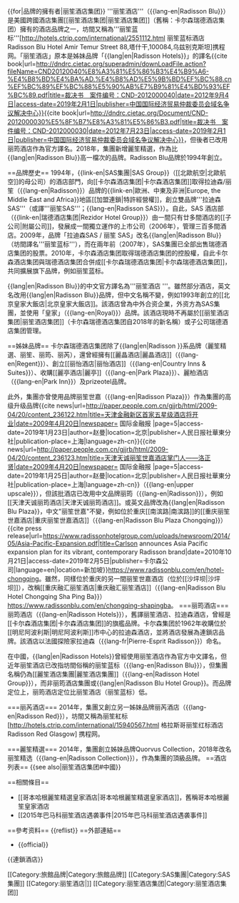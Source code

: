 {{for|品牌的擁有者|丽笙酒店集团}}
'''丽笙酒店'''（{{lang-en|Radisson Blu}}）是美國跨國酒店集團[[丽笙酒店集团|丽笙酒店集团]]（舊稱：卡尔森瑞德酒店集团）擁有的酒店品牌之一，坊間又稱為'''丽笙蓝标'''<ref>[http://hotels.ctrip.com/international/2551112.html 丽笙蓝标酒店 Radisson Blu Hotel Amir Temur Street 88,塔什干,100084,乌兹别克斯坦]携程网</ref>。「丽笙酒店」原本是姊妹品牌「{{lang|en|Radisson Hotels}}」的譯名<ref>{{cite book|url=http://dndrc.cietac.org/superadmin/downLoadFile.action?fileName=CND20120040%E8%A3%81%E5%86%B3%E4%B9%A6-%E4%B8%BD%E4%BA%AD.%E4%B8%AD%E5%9B%BD%EF%BC%88.cn%EF%BC%89%EF%BC%88%E5%90%AB%E7%B9%81%E4%BD%93%EF%BC%89.pdf|title=裁决书　案件编号：CND-2012000040|date=2012年9月4日|access-date=2019年2月1日|publisher=中国国际经济贸易仲裁委员会域名争议解决中心}}</ref><ref>{{cite book|url=http://dndrc.cietac.org/Document/CND-2012000030%E5%8F%B7%E8%A3%81%E5%86%B3.pdf|title=裁决书　案件编号：CND-2012000030|date=2012年7月23日|access-date=2019年2月1日|publisher=中国国际经济贸易仲裁委员会域名争议解决中心}}</ref>，但後者已改用丽筠酒店作為官方譯名。2018年，集團新增麗笙精選，作為比{{lang|en|Radisson  Blu}}高一檔次的品牌。Radisson  Blu品牌於1994年創立。

==品牌歷史==
1994年，{{link-en|SAS集團|SAS Group}}（[[北歐航空|北歐航空]]的母公司）的酒店部門，向[[卡尔森酒店集团|卡尔森酒店集团]]取得拉迪森/丽笙（{{lang-en|Radisson}}）品牌的{{link-en|歐洲、中東及非洲|Europe, the Middle East and Africa}}地區[[加盟連鎖|特許經營權]]，創立雙品牌'''拉迪森SAS'''（或譯'''丽笙SAS'''；{{lang-en|Radisson SAS}}）。自此，SAS 酒店部（{{link-en|瑞德酒店集团|Rezidor Hotel Group}}）由一間只有廿多間酒店的[[子公司|附屬公司]]，發展成一間獨立運作的上市公司（2006年），管理三百多間酒店。2009年，品牌「拉迪森SAS / 丽笙 SAS」改名{{lang|en|Radisson Blu}}（坊間譯名'''丽笙蓝标'''），而在兩年前（2007年），SAS集團已全部出售瑞德酒店集团的股票。2010年，卡尔森酒店集团取得瑞德酒店集团的控股權，自此卡尔森酒店集团與瑞德酒店集团合併成[[卡尔森瑞德酒店集团|卡尔森瑞德酒店集团]]，共同擴展旗下品牌，例如丽笙蓝标。

{{lang|en|Radisson Blu}}的中文官方譯名為'''丽笙酒店 '''。雖然部分酒店，英文名改用{{lang|en|Radisson Blu}}品牌，但中文名稱不變，例如1993年創立的[[北京皇家大飯店|北京皇家大飯店]]。該酒店曾為中外合资企業，外资方為SAS集團，並使用「皇家」（{{lang-en|Royal}}）品牌。該酒店現時不再屬於[[丽笙酒店集团|丽笙酒店集团]]（卡尔森瑞德酒店集团自2018年的新名稱）或子公司瑞德酒店集团管理。

==姊妹品牌==
卡尔森瑞德酒店集团除了{{lang|en|Radisson }}系品牌（麗笙精選、丽笙、丽筠、丽芮），還曾經擁有[[麗晶酒店|麗晶酒店]]（{{lang-en|Regent}}）、創立[[丽怡酒店|丽怡酒店]]（{{lang-en|Country Inns & Suites}}）、收購[[麗亭酒店|麗亭]]（{{lang-en|Park Plaza}}）、麗柏酒店（{{lang-en|Park Inn}}）及prizeotel品牌。

此外，集團亦曾使用品牌丽笙世嘉（{{lang-en|Radisson Plaza}}）作為集團的高级升级品牌<ref>{{cite news|url=http://paper.people.com.cn/gjjrb/html/2009-04/20/content_236122.htm|title=天津金融新区首家五星级酒店将开业|date=2009年4月20日|newspaper= 国际金融报 |page=5|access-date=2019年1月23日|author=赵曼|location=北京|publisher=人民日报社華東分社|publication-place=上海|language=zh-cn}}</ref><ref>{{cite news|url=http://paper.people.com.cn/gjjrb/html/2009-04/20/content_236123.htm|title=天津天诚丽笙世嘉酒店掌门人——洛正贤|date=2009年4月20日|newspaper= 国际金融报 |page=5|access-date=2019年1月25日|author=赵曼|location=北京|publisher=人民日报社華東分社|publication-place=上海|language=zh-cn}}</ref>（{{lang-en|upper upscale}}），但該批酒店已改用中文品牌丽筠（{{lang-en|Radisson}}），例如[[天津天诚丽筠酒店|天津天诚丽筠酒店]]。或英文品牌改為{{lang|en|Radisson Blu Plaza}}，中文"丽笙世嘉"不變，例如位於重庆[[南滨路|南滨路]]的[[重庆丽笙世嘉酒店|重庆丽笙世嘉酒店]]（{{lang-en|Radisson Blu Plaza Chongqing}}）<ref name=Chongqing>{{cite press release|url=https://www.radissonhotelgroup.com/uploads/newsroom/2014/05/Asia-Pacific-Expansion.pdf|title=Carlson announces Asia Pacific expansion plan for its vibrant, contemporary Radisson brand|date=2010年10月21日|access-date=2019年2月5日|publisher=卡尔森公司|language=en|location=新加坡}}</ref><ref>https://www.radissonblu.com/en/hotel-chongqing</ref>。雖然，同樣位於重庆的另一間丽笙世嘉酒店（位於[[沙坪坝|沙坪坝]]）<ref name=Chongqing/>，改稱[[重庆融汇丽笙酒店|重庆融汇丽笙酒店]]（{{lang-en|Radisson Blu Hotel Chongqing Sha Ping Ba}}）<ref>https://www.radissonblu.com/en/chongqing-shapingba</ref>。
===丽筠酒店===
丽筠酒店（{{lang-en|Radisson Hotels}}），舊譯丽笙酒店、拉迪森酒店，曾經是[[卡尔森酒店集团|卡尔森酒店集团]]的旗艦品牌。卡尔森集团於1962年收購位於[[明尼阿波利斯|明尼阿波利斯]]市中心的拉迪森酒店，並將酒店發展為連鎖店品牌。該酒店以法國探險家拉迪森（{{lang-fr|Pierre-Esprit Radisson}}）命名。

在中國，{{lang|en|Radisson Hotels}}曾經使用丽笙酒店作為官方中文譯名，但近年丽笙酒店已改指坊間俗稱的丽笙蓝标（{{lang-en|Radisson Blu}}），但集團名稱仍為[[麗笙酒店集團|麗笙酒店集團]]（{{lang-en|Radisson Hotel Group}}），而非丽筠酒店集團或{{lang|en|Radisson Blu Hotel Group}}。而品牌定位上，丽筠酒店定位比丽笙酒店（丽笙蓝标）低。

===丽芮酒店===
2014年，集團又創立另一姊妹品牌丽芮酒店（{{lang-en|Radisson Red}}），坊間又稱為丽笙紅标<ref>[http://hotels.ctrip.com/international/15940567.html 格拉斯哥丽笙红标酒店 Radisson Red Glasgow] 携程网</ref>。

===麗笙精選===
2014年，集團創立姊妹品牌Quorvus Collection，2018年改名丽笙精选（{{lang-en|Radisson Collection}}），作為集團的頂級品牌。
==酒店列表==
{{see also|丽笙酒店集团#中國}}

==相關條目==
* [[哥本哈根麗笙精選皇家酒店|哥本哈根麗笙精選皇家酒店]]，舊稱哥本哈根麗笙皇家酒店
* [[2015年巴马科丽笙酒店遇袭事件|2015年巴马科丽笙酒店遇袭事件]]

==參考资料==
{{reflist}}
==外部連結==
* {{official}}

{{連鎖酒店}}

[[Category:旅館品牌|Category:旅館品牌]]
[[Category:SAS集團|Category:SAS集團]]
[[Category:丽笙酒店|]]
[[Category:丽笙酒店集团|Category:丽笙酒店集团]]